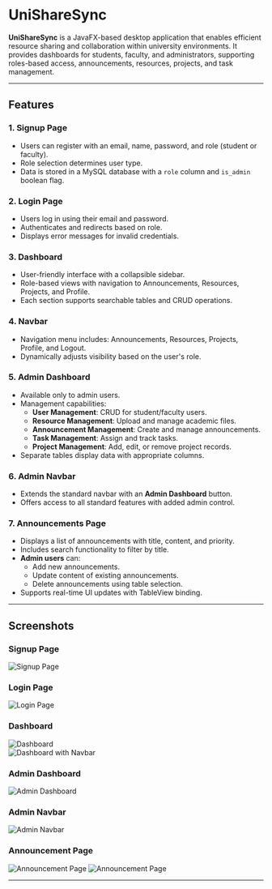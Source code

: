 # UniShareSync

**UniShareSync** is a JavaFX-based desktop application that enables efficient resource sharing and collaboration within university environments. It provides dashboards for students, faculty, and administrators, supporting roles-based access, announcements, resources, projects, and task management.

---

## Features

### 1. Signup Page
- Users can register with an email, name, password, and role (student or faculty).
- Role selection determines user type.
- Data is stored in a MySQL database with a `role` column and `is_admin` boolean flag.

### 2. Login Page
- Users log in using their email and password.
- Authenticates and redirects based on role.
- Displays error messages for invalid credentials.

### 3. Dashboard
- User-friendly interface with a collapsible sidebar.
- Role-based views with navigation to Announcements, Resources, Projects, and Profile.
- Each section supports searchable tables and CRUD operations.

### 4. Navbar
- Navigation menu includes: Announcements, Resources, Projects, Profile, and Logout.
- Dynamically adjusts visibility based on the user's role.

### 5. Admin Dashboard
- Available only to admin users.
- Management capabilities:
  - **User Management**: CRUD for student/faculty users.
  - **Resource Management**: Upload and manage academic files.
  - **Announcement Management**: Create and manage announcements.
  - **Task Management**: Assign and track tasks.
  - **Project Management**: Add, edit, or remove project records.
- Separate tables display data with appropriate columns.

### 6. Admin Navbar
- Extends the standard navbar with an **Admin Dashboard** button.
- Offers access to all standard features with added admin control.

### 7. Announcements Page
- Displays a list of announcements with title, content, and priority.
- Includes search functionality to filter by title.
- **Admin users** can:
  - Add new announcements.
  - Update content of existing announcements.
  - Delete announcements using table selection.
- Supports real-time UI updates with TableView binding.


---

##  Screenshots


### Signup Page  
![Signup Page](screenshots/signup_page.png)

### Login Page  
![Login Page](screenshots/login_page.png)

### Dashboard  
![Dashboard](screenshots/dashboard.png)  
![Dashboard with Navbar](screenshots/dashboardwithnavbar.png)

### Admin Dashboard  
![Admin Dashboard](screenshots/admin_dashboard.png)

### Admin Navbar  
![Admin Navbar](screenshots/admin_navbar.png)

### Announcement Page  
![Announcement Page](screenshots/announcement_page_admin.png)
![Announcement Page](screenshots/announcement_page_users.png)

---



